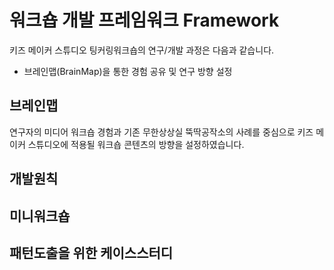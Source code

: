 # 워크숍 개발 프레임워크 Framework

키즈 메이커 스튜디오 팅커링워크숍의 연구/개발 과정은 다음과 같습니다.
 * 브레인맵(BrainMap)을 통한 경험 공유 및 연구 방향 설정


## 브레인맵
연구자의 미디어 워크숍 경험과 기존 무한상상실 뚝딱공작소의 사례를 중심으로 키즈 메이커 스튜디오에 적용될 워크숍 콘텐츠의 방향을 설정하였습니다.

## 개발원칙

## 미니워크숍

## 패턴도출을 위한 케이스스터디